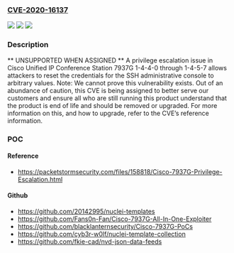 ### [CVE-2020-16137](https://cve.mitre.org/cgi-bin/cvename.cgi?name=CVE-2020-16137)
![](https://img.shields.io/static/v1?label=Product&message=n%2Fa&color=blue)
![](https://img.shields.io/static/v1?label=Version&message=n%2Fa&color=blue)
![](https://img.shields.io/static/v1?label=Vulnerability&message=n%2Fa&color=brighgreen)

### Description

** UNSUPPORTED WHEN ASSIGNED ** A privilege escalation issue in Cisco Unified IP Conference Station 7937G 1-4-4-0 through 1-4-5-7 allows attackers to reset the credentials for the SSH administrative console to arbitrary values. Note: We cannot prove this vulnerability exists. Out of an abundance of caution, this CVE is being assigned to better serve our customers and ensure all who are still running this product understand that the product is end of life and should be removed or upgraded. For more information on this, and how to upgrade, refer to the CVE’s reference information.

### POC

#### Reference
- https://packetstormsecurity.com/files/158818/Cisco-7937G-Privilege-Escalation.html

#### Github
- https://github.com/20142995/nuclei-templates
- https://github.com/Fans0n-Fan/Cisco-7937G-All-In-One-Exploiter
- https://github.com/blacklanternsecurity/Cisco-7937G-PoCs
- https://github.com/cyb3r-w0lf/nuclei-template-collection
- https://github.com/fkie-cad/nvd-json-data-feeds

